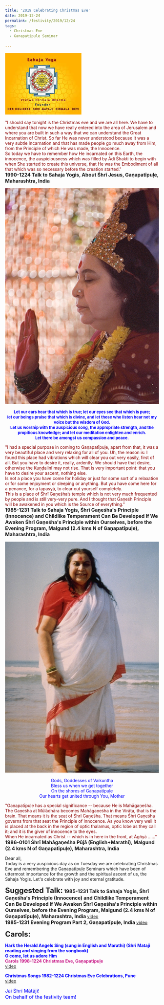 ```yaml
---
title: '2019 Celebrating Christmas Eve'
date: 2019-12-24
permalink: /festivity/2019/12/24
tags:
  - Christmas Eve
  - Ganapatipule Seminar
  
---
```


![PICTURE 1](/images/image1.png)

<p>
<font color="DarkRed">"I should say tonight is the Christmas eve and we are all here. We have to understand that now we have really entered into the area of Jerusalem and where you are built in such a way that we can understand the Great Incarnation of Christ. So far He was never understood because It was a very subtle Incarnation and that has made people go much away from Him, from the Principle of which He was made, the Innocence.<br>
So today we have to remember how He incarnated on this Earth, the innocence, the auspiciousness which was filled by Ādi Śhakti to begin with when She started to create this universe, that He was the Embodiment of all that which was so necessary before the creation started."</font><br>
<font size="+0"><b>1990-1224 Talk to Sahaja Yogis, About Śhrī Jesus, Gaṇapatīpuḷe, Maharashtra, India</b></font>
</p>

<div style="text-align: center"><img src="/images/image274.png" /></div>

<p style="text-align:center;">
<font size="-1"><font color="Blue"><b>Let our ears hear that which is true; let our eyes see that which is pure;<br>
 let our beings praise that which is divine, and let those who listen hear not my voice but the wisdom of God.<br>
Let us worship with the auspicious song, the appropriate strength, and the propitious knowledge; and let our meditation enlighten and enrich.<br> 
Let there be amongst us compassion and peace.</b></font></font>
</p>

<p>
<font color="DarkRed">"I had a special purpose in coming to Gaṇapatīpuḷe, apart from that, it was a very beautiful place and very relaxing for all of you. Uh, the reason is: I found this place had vibrations which will clear you out very easily, first of all. But you have to desire it, really, ardently. We should have that desire, otherwise the Kuṇḍalinī may not rise. That is very important point: that you have to desire your ascent, nothing else.<br>
Is not a place you have come for holiday or just for some sort of a relaxation or for some enjoyment or sleeping or anything. But you have come here for a penance, for a tapasyā, to clear out yourself completely.<br>
This is a place of Śhrī Gaṇeśha’s temple which is not very much frequented by people and is still very-very pure. And I thought that Gaṇeśh Principle will be awakened in you which is the Source of everything."</font><br>
<font size="+0"><b>1985-1231 Talk to Sahaja Yogis, Śhrī Gaṇeśha's Principle (Innocence) and Childlike Temperament Can Be Developed If We Awaken Śhrī Gaṇeśha's Principle within Ourselves, before the Evening Program, Malgund (2.4 kms N of Gaṇapatīpuḷe), Maharashtra, India</b></font>
</p>

<div style="text-align: center"><img src="/images/image275.png" /></div>

<p style="text-align:center;">
<font color="Blue">Gods, Goddesses of Vaikuntha<br>
Bless us when we get together<br>
On the shores of Gaṇapatīpuḷe<br>
Our hearts get united through You, Mother</font>
</p>

<p>
<font color="DarkRed">"Gaṇapatīpuḷe has a special significance -- because He is Mahāgaṇeśha. The Gaṇeśha at Mūlādhāra becomes Mahāgaṇeśha in the Virāṭa, that is the brain. That means it is the seat of Śhrī Gaṇeśha. That means Śhrī Gaṇeśha governs from that seat the Principle of Innocence. As you know very well it is placed at the back in the region of optic thalamus, optic lobe as they call it; and it is the giver of innocence to the eyes.<br>
When He incarnated as Christ -- which is in here in the front, at Āgñyā ......"</font><br>
<font size="+0"><b>1986-0101 Śhrī Mahāgaṇeśha Pūjā (English+Marathi), Malgund (2.4 kms N of Gaṇapatīpuḷe), Maharashtra, India</b></font>
</p>

<p>
Dear all,<br>
Today is a very auspicious day as on Tuesday we are celebrating Christmas Eve and remembering the Gaṇapatīpuḷe Seminars which have been of uttermost importance for the growth and the spiritual ascent of us, the Sahaja Yogis. Let's celebrate with joy and eternal gratitude. 
</p>

<font size="+2"><b>Suggested Talk:</b></font> 
<font size="+0"><b>1985-1231 Talk to Sahaja Yogis, Śhrī Gaṇeśha's Principle (Innocence) and Childlike Temperament Can Be Developed If We Awaken Śhrī Gaṇeśha's Principle within Ourselves, before the Evening Program, Malgund (2.4 kms N of Gaṇapatīpuḷe), Maharashtra, India</b></font>
<a href="https://www.youtube.com/watch?time_continue=2&v=35177rjek44&feature=emb_logo"> video</a><br>
<font size="+0"><b>1985-1231 Evening Program Part 2, Gaṇapatīpuḷe, India</b></font>
<a href="https://www.youtube.com/watch?time_continue=12611&v=SSdCD9bGX8A&feature=emb_logo"> video</a><br>

<font size="+2"><b>Carols:</b></font>

<p>
<font color="blue"><b>Hark the Herald Angels Sing (sung in English and Marathi) (Shri Mataji reading and singing from the songbook)<br>
O come, let us adore Him</b><br>
<font color="MediumVioletRed"><b>Carols 1998-1224 Christmas Eve, Gaṇapatīpuḷe</b></font><br>
<a href="https://www.youtube.com/watch?v=rTOSAzUMN0k&feature=youtu.be"> video</a><br>
</p>

<p>
<font color="blue"><b>Christmas Songs 1982-1224 Christmas Eve Celebrations, Pune</b></font><br>
<a href="https://www.youtube.com/watch?v=lj_lXyci0WA&feature=youtu.be">video</a>
</p>

<p>
<font size="+0">Jai Śhrī Mātājī!<br>
On behalf of the festivity team!</font>
</p>